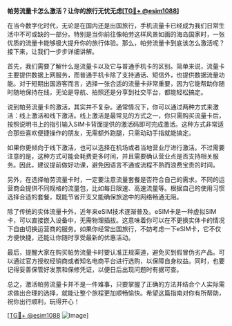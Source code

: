 **帕劳流量卡怎么激活？让你的旅行无忧无虑[[TG💪+ @esim1088](https://t.me/s/esim1088)]**

在当今数字化时代，无论是在国内还是出国旅行，手机流量卡已经成为我们日常生活中不可或缺的一部分。特别是当你前往像帕劳这样风景如画的海岛国家时，一张优质的流量卡能够极大提升你的旅行体验。那么，帕劳流量卡到底该怎么激活呢？接下来，让我们一步步详细讲解。

首先，我们需要了解什么是流量卡以及它与普通手机卡的区别。简单来说，流量卡主要提供数据上网服务，而普通手机卡除了支持通话、短信外，也提供数据流量功能。对于短期出国游客而言，选择一张合适的流量卡非常重要，因为它能帮助你随时随地保持在线，无论是导航、拍照还是分享到社交平台，都能轻松搞定。

说到帕劳流量卡的激活，其实并不复杂。通常情况下，你可以通过两种方式来激活：线上激活和线下激活。线上激活是最常见的方式之一，你只需购买流量卡后，按照说明书上的指引输入SIM卡背面提供的激活码即可完成激活。这种方式非常适合那些喜欢便捷操作的朋友，无需额外跑腿，只需动动手指就能搞定。

如果你更倾向于线下激活，也可以选择在机场或者当地营业厅进行激活。不过需要注意的是，这种方式可能会耗费更多时间，并且需要确认营业点是否支持相关服务。因此，建议提前做好功课，避免因语言不通或流程不熟而浪费宝贵的时间。

另外，在选择帕劳流量卡时，一定要注意流量套餐是否符合自己的需求。不同的运营商会提供不同规格的流量包，比如每日限速、高速流量等。根据自己的使用习惯选择合适的套餐，既能节省开支又能确保旅途中的网络畅通无阻。

除了传统的实体流量卡外，近年来eSIM技术逐渐普及。eSIM卡是一种虚拟SIM卡，可以直接嵌入设备中，无需物理插拔。这意味着你可以在不更换实体卡的情况下自由切换运营商的服务。如果你经常出国旅行，不妨考虑一下eSIM卡，它不仅方便快捷，还能让你随时享受最新的优惠活动。

最后，提醒大家在购买帕劳流量卡时要认准正规渠道，避免买到假冒伪劣产品。可以通过官方授权经销商或者知名电商平台进行选购，以保障自身权益。同时，也要记得妥善保管好发票和保修凭证，以便日后出现问题时有据可查。

总之，激活帕劳流量卡并不是一件难事，只要掌握了正确的方法并结合个人实际需求做出合理的选择，就能让整个旅程更加顺畅愉快。希望这篇指南对你有所帮助，祝你出行顺利，玩得开心！ 

[[TG💪+ @esim1088](https://t.me/s/esim1088) ![Image](https://i.postimg.cc/4NQfJmqS/Snipaste-2025-05-13-00-14-12.png)]